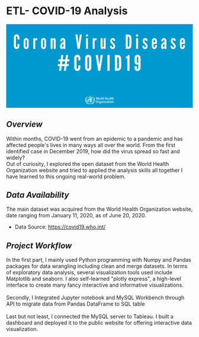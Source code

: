 # ETL- COVID-19 Analysis

![image](https://github.com/christinachiang753951/ETL-COVID19_Analysis/blob/main/pic.jpg)

## ***Overview*** 
Within months, COVID-19 went from an epidemic to a pandemic and has affected people's lives in many ways all over the world. From the first identified case in December 2019, how did the virus spread so fast and widely? <br>
Out of curiosity, I explored the open dataset from the World Health Organization website and tried to applied the analysis skills all together I have learned to this ongoing real-world problem. 

## ***Data Availability***  
The main dataset was acquired from the World Health Organization website, date ranging from January 11, 2020, as of June 20, 2020. 
- Data Source: https://covid19.who.int/

## ***Project Workflow*** 
In the first part, I mainly used Python programming with Numpy and Pandas packages for data wrangling including clean and merge datasets. In terms of exploratory data analysis, several visualization tools used include Matplotlib and seaborn. I also self-learned "plotly express", a high-level interface to create many fancy interactive and informative visualizations.
<br> 
<br> 
Secondly, I Integrated Jupyter notebook and MySQL Workbench through API to migrate data from Pandas DataFrame to SQL table
<br> 
<br> 
Last but not least, I connected the MySQL server to Tableau. I built a dashboard and deployed it to the public website for offering interactive data visualization.




